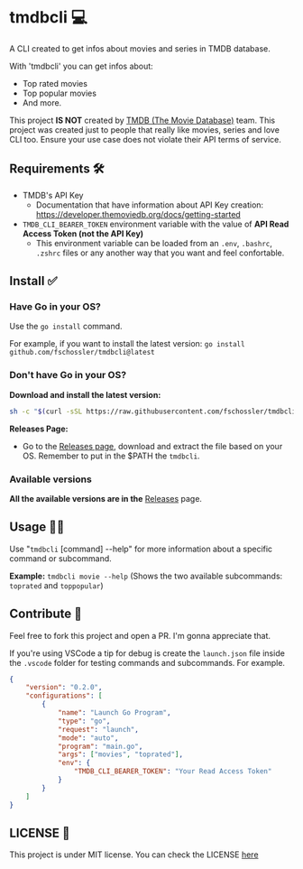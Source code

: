 # tmdbcli 💻

A CLI created to get infos about movies and series in TMDB database. 

With 'tmdbcli' you can get infos about: 
- Top rated movies
- Top popular movies
- And more.

This project **IS NOT** created by [TMDB (The Movie Database)](https://www.themoviedb.org/) team. This project was created just to people that really like movies, series and love CLI too. Ensure your use case does not violate their API terms of service.

## Requirements 🛠️

- TMDB's API Key 
    - Documentation that have information about API Key creation: https://developer.themoviedb.org/docs/getting-started
- `TMDB_CLI_BEARER_TOKEN` environment variable with the value of **API Read Access Token (not the API Key)**
    - This environment variable can be loaded from an `.env`, `.bashrc`, `.zshrc` files or any another way that you want and feel confortable.

## Install ✅

### Have Go in your OS?

Use the `go install` command.

For example, if you want to install the latest version: `go install github.com/fschossler/tmdbcli@latest`

### Don't have Go in your OS?

**Download and install the latest version:**

```bash
sh -c "$(curl -sSL https://raw.githubusercontent.com/fschossler/tmdbcli/main/scripts/download-and-install.sh)"
```

**Releases Page:**

- Go to the [Releases page](https://github.com/fschossler/tmdbcli/releases), download and extract the file based on your OS. Remember to put in the $PATH the `tmdbcli`.

### Available versions

**All the available versions are in the** [Releases](https://github.com/fschossler/tmdbcli/releases) page.

## Usage 👩‍💻

Use "`tmdbcli` [command] --help" for more information about a specific command or subcommand.

**Example:** `tmdbcli movie --help` (Shows the two available subcommands: `toprated` and `toppopular`)

## Contribute 💪

Feel free to fork this project and open a PR. I'm gonna appreciate that.

If you're using VSCode a tip for debug is create the `launch.json` file inside the `.vscode` folder for testing commands and subcommands. For example.

```json
{
    "version": "0.2.0",
    "configurations": [
        {
            "name": "Launch Go Program",
            "type": "go",
            "request": "launch",
            "mode": "auto",
            "program": "main.go",
            "args": ["movies", "toprated"],
            "env": {
                "TMDB_CLI_BEARER_TOKEN": "Your Read Access Token"
            }
        }
    ]
}
```

## LICENSE 📖

This project is under MIT license. You can check the LICENSE [here](https://github.com/fschossler/tmdbcli/blob/main/LICENSE)